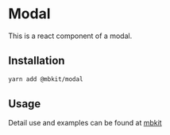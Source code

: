 # Modal

This is a react component of a modal.

## Installation

```sh
yarn add @mbkit/modal
```

## Usage

Detail use and examples can be found at [mbkit](https://mbkit.netlify.com/components/modal)